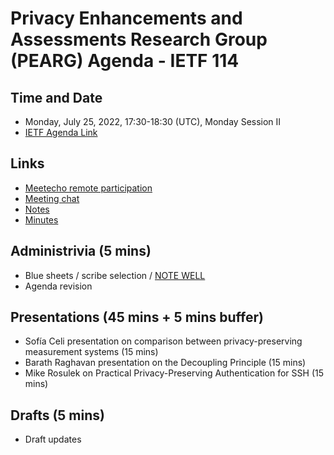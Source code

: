 # Privacy Enhancements and Assessments Research Group (PEARG) Agenda - IETF 114

## Time and Date

* Monday, July 25, 2022, 17:30-18:30 (UTC), Monday Session II
* [IETF Agenda Link](https://datatracker.ietf.org/meeting/114/agenda/?show=pearg)

## Links

* [Meetecho remote participation](https://meetings.conf.meetecho.com/ietf114/?group=pearg&short=&item=1)
* [Meeting chat](xmpp:pearg@jabber.ietf.org?join) 
* [Notes](https://codimd.ietf.org/notes-ietf-114-pearg) 
* [Minutes](https://datatracker.ietf.org/doc/minutes-114-pearg/)

## Administrivia (5 mins)

* Blue sheets / scribe selection / [NOTE WELL](https://www.ietf.org/about/note-well.html) 
* Agenda revision

## Presentations (45 mins + 5 mins buffer)

* Sofía Celi presentation on comparison between privacy-preserving measurement systems (15 mins)
* Barath Raghavan presentation on the Decoupling Principle (15 mins)
* Mike Rosulek on Practical Privacy-Preserving Authentication for SSH (15 mins)

## Drafts (5 mins)

* Draft updates

